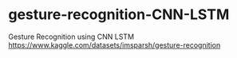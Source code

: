 # gesture-recognition-CNN-LSTM
Gesture Recognition using CNN LSTM
https://www.kaggle.com/datasets/imsparsh/gesture-recognition
